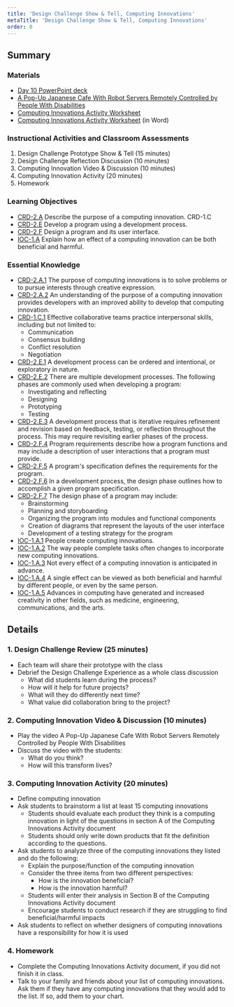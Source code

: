 ```yaml
---
title: 'Design Challenge Show & Tell, Computing Innovations'
metaTitle: 'Design Challenge Show & Tell, Computing Innovations'
order: 0
---
```


## Summary

### Materials

* [Day 10 PowerPoint deck](https://1drv.ms/w/s!AqsgsTyHBmRBkAuzV7Svz0SltNlw?e=fhelUW)
* [A Pop-Up Japanese Cafe With Robot Servers Remotely Controlled by People With Disabilities](https://youtu.be/7HB6xLe2f3U)
* [Computing Innovations Activity Worksheet]()
* [Computing Innovations Activity Worksheet]() (in Word)

### Instructional Activities and Classroom Assessments

1. Design Challenge Prototype Show & Tell (15 minutes)
2. Design Challenge Reflection Discussion (10 minutes)
3. Computing Innovation Video & Discussion (10 minutes)
4. Computing Innovation Activity (20 minutes)
5. Homework

### Learning Objectives

* [CRD-2.A](https://apcentral.collegeboard.org/pdf/ap-computer-science-principles-course-and-exam-description.pdf#page=41) Describe the purpose of a computing innovation.
CRD-1.C
* [CRD-2.E](https://apcentral.collegeboard.org/pdf/ap-computer-science-principles-course-and-exam-description.pdf#page=43) Develop a program using a development process.
* [CRD-2.F](https://apcentral.collegeboard.org/pdf/ap-computer-science-principles-course-and-exam-description.pdf#page=44) Design a program and its user interface.
* [IOC-1.A](https://apcentral.collegeboard.org/pdf/ap-computer-science-principles-course-and-exam-description.pdf?course=ap-computer-science-principles#page=121) Explain how an effect of a computing innovation can be both beneficial and harmful.

### Essential Knowledge

* [CRD-2.A.1]() The purpose of computing innovations is to solve problems or to pursue interests through creative expression. 
* [CRD-2.A.2]() An understanding of the purpose of a computing innovation provides developers with an improved ability to develop that computing innovation.
* [CRD-1.C.1]() Effective collaborative teams practice interpersonal skills, including but not limited to:
    * Communication
    * Consensus building
    * Conflict resolution
    * Negotiation
* [CRD-2.E.1]() A development process can be ordered and intentional, or exploratory in nature.
* [CRD-2.E.2]() There are multiple development processes. The following phases are commonly used when developing a program: 
    * Investigating and reflecting
    * Designing
    * Prototyping
    * Testing 
* [CRD-2.E.3]() A development process that is iterative requires refinement and revision based on feedback, testing, or reflection throughout the process. This may require revisiting earlier phases of the process.
* [CRD-2.F.4]() Program requirements describe how a program functions and may include a description of user interactions that a program must provide.
* [CRD-2.F.5]() A program's specification defines the requirements for the program.
* [CRD-2.F.6]() In a development process, the design phase outlines how to accomplish a given program specification.
* [CRD-2.F.7]() The design phase of a program may include:
    * Brainstorming
    * Planning and storyboarding
    * Organizing the program into modules and functional components
    * Creation of diagrams that represent the layouts of the user interface
    * Development of a testing strategy for the program
* [IOC-1.A.1]() People create computing innovations.
* [IOC-1.A.2]() The way people complete tasks often changes to incorporate new computing innovations.
* [IOC-1.A.3]() Not every effect of a computing innovation is anticipated in advance.
* [IOC-1.A.4]() A single effect can be viewed as both beneficial and harmful by different people, or even by the same person.
* [IOC-1.A.5]() Advances in computing have generated and increased creativity in other fields, such as medicine, engineering, communications, and the arts.

## Details

### 1. Design Challenge Review (25 minutes)

* Each team will share their prototype with the class
* Debrief the Design Challenge Experience as a whole class discussion
    * What did students learn during the process?
    * How will it help for future projects?
    * What will they do differently next time?
    * What value did collaboration bring to the project?

### 2. Computing Innovation Video & Discussion (10 minutes)

* Play the video A Pop-Up Japanese Cafe With Robot Servers Remotely Controlled by People With Disabilities
* Discuss the video with the students:
    * What do you think?
    * How will this transform lives?

### 3. Computing Innovation Activity (20 minutes) 

* Define computing innovation
* Ask students to brainstorm a list at least 15 computing innovations  
    * Students should evaluate each product they think is a computing innovation in light of the questions in section A of the Computing Innovations Activity document 
    * Students should only write down products that fit the definition according to the questions.  
* Ask students to analyze three of the computing innovations they listed and do the following: 
    * Explain the purpose/function of the computing innovation 
    * Consider the three items from two different perspectives: 
        * How is the innovation beneficial? 
        * How is the innovation harmful?  
    * Students will enter their analysis in Section B of the Computing Innovations Activity document 
    * Encourage students to conduct research if they are struggling to find beneficial/harmful impacts 
* Ask students to reflect on whether designers of computing innovations have a responsibility for how it is used 

### 4. Homework

* Complete the Computing Innovations Activity document, if you did not finish it in class.
* Talk to your family and friends about your list of computing innovations. Ask them if they have any computing innovations that they would add to the list. If so, add them to your chart.